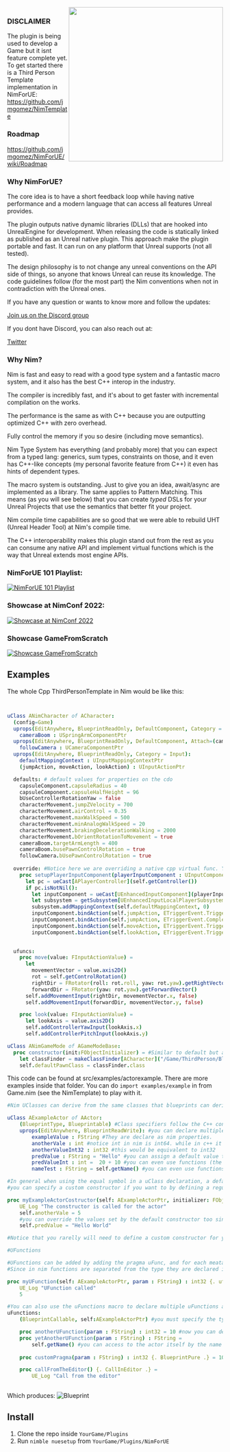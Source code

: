 
<img src="./logo.png" width="360"  align="right">

### DISCLAIMER ###

The plugin is being used to develop a Game but it isnt feature complete yet. 
To get started there is a Third Person Template implementation in NimForUE: https://github.com/jmgomez/NimTemplate


### Roadmap ###

https://github.com/jmgomez/NimForUE/wiki/Roadmap

### Why NimForUE?

The core idea is to have a short feedback loop while having native performance and a modern language that can access all features Unreal provides. 

The plugin outputs native dynamic libraries (DLLs) that are hooked into UnrealEngine for development. When releasing the code is statically linked as published as an Unreal native plugin. This approach make the plugin portable and fast. It can run on any platform that Unreal supports (not all tested). 

The design philosophy is to not change any unreal conventions on the API side of things, so anyone that knows Unreal can reuse its knowledge. The code guidelines follow (for the most part) the Nim conventions when not in contradiction with the Unreal ones. 

If you have any question or wants to know more and follow the updates:
 
[Join us on the Discord group](https://discord.gg/smD8vZxzHh)

If you dont have Discord, you can also reach out at:

[Twitter](https://twitter.com/_jmgomez_)


### Why Nim?


Nim is fast and easy to read with a good type system and a fantastic macro system, and it also has the best C++ interop in the industry. 

The compiler is incredibly fast, and it's about to get faster with incremental compilation on the works.

The performance is the same as with C++ because you are outputting optimized C++ with zero overhead.

Fully control the memory if you so desire (including move semantics). 

Nim Type System has everything (and probably more) that you can expect from a typed lang: generics, sum types, constraints on those, and it even has C++-like concepts (my personal favorite feature from C++) it even has hints of dependent types.

The macro system is outstanding. Just to give you an idea, await/async are implemented as a library. The same applies to Pattern Matching. This means (as you will see below) that you can create *typed* DSLs for your Unreal Projects that use the semantics that better fit your project.

Nim compile time capabilities are so good that we were able to rebuild UHT (Unreal Header Tool) at Nim's compile time. 

The C++ interoperability makes this plugin stand out from the rest as you can consume any native API and implement virtual functions which is the way that Unreal extends most engine APIs.




### NimForUE 101 Playlist:
[![NimForUE 101 Playlist](https://img.youtube.com/vi/j6N6WGt2lO0/0.jpg)](https://www.youtube.com/watch?v=NuB_PjxVisw&list=PL_l806S1qgBLfGDn9khLMPFLE0k03ARoF)



### Showcase at NimConf 2022:
[![Showcase at NimConf 2022](https://img.youtube.com/vi/0b3ixaz2uOg/0.jpg)](https://youtu.be/0b3ixaz2uOg)



### Showcase GameFromScratch
[![Showcase GameFromScratch](https://img.youtube.com/vi/Cdr4-cOsAWA/0.jpg)](https://youtu.be/Cdr4-cOsAWA)



## Examples
The whole Cpp ThirdPersonTemplate in Nim would be like this:

```nim


uClass ANimCharacter of ACharacter:
  (config=Game)
  uprops(EditAnywhere, BlueprintReadOnly, DefaultComponent, Category = Camera):
    cameraBoom : USpringArmComponentPtr 
  uprops(EditAnywhere, BlueprintReadOnly, DefaultComponent, Attach=(cameraBoom, SpringEndpoint), Category = Camera):
    followCamera : UCameraComponentPtr
  uprops(EditAnywhere, BlueprintReadOnly, Category = Input):
    defaultMappingContext : UInputMappingContextPtr
    (jumpAction, moveAction, lookAction) : UInputActionPtr

  defaults: # default values for properties on the cdo
    capsuleComponent.capsuleRadius = 40
    capsuleComponent.capsuleHalfHeight = 96
    bUseControllerRotationYaw = false
    characterMovement.jumpZVelocity = 700
    characterMovement.airControl = 0.35
    characterMovement.maxWalkSpeed = 500
    characterMovement.minAnalogWalkSpeed = 20
    characterMovement.brakingDecelerationWalking = 2000
    characterMovement.bOrientRotationToMovement = true
    cameraBoom.targetArmLength = 400
    cameraBoom.busePawnControlRotation = true
    followCamera.bUsePawnControlRotation = true
  
  override: #Notice here we are overriding a native cpp virtual func. You can call `super` self.super(playerInputComponent) or super(self, playerInputComponent)
    proc setupPlayerInputComponent(playerInputComponent : UInputComponentPtr) = 
      let pc = ueCast[APlayerController](self.getController())
      if pc.isNotNil():
        let inputComponent = ueCast[UEnhancedInputComponent](playerInputComponent)
        let subsystem = getSubsystem[UEnhancedInputLocalPlayerSubsystem](pc).get()
        subsystem.addMappingContext(self.defaultMappingContext, 0)
        inputComponent.bindAction(self.jumpAction, ETriggerEvent.Triggered, self, n"jump")
        inputComponent.bindAction(self.jumpAction, ETriggerEvent.Completed, self, n"stopJumping")
        inputComponent.bindAction(self.moveAction, ETriggerEvent.Triggered, self, n"move")
        inputComponent.bindAction(self.lookAction, ETriggerEvent.Triggered, self, n"look")

  
  ufuncs:
    proc move(value: FInputActionValue) = 
      let 
        movementVector = value.axis2D()
        rot = self.getControlRotation()
        rightDir = FRotator(roll: rot.roll, yaw: rot.yaw).getRightVector()
        forwardDir = FRotator(yaw: rot.yaw).getForwardVector()
      self.addMovementInput(rightDir, movementVector.x, false) 
      self.addMovementInput(forwardDir, movementVector.y, false) 

    proc look(value: FInputActionValue) =
      let lookAxis = value.axis2D()
      self.addControllerYawInput(lookAxis.x)
      self.addControllerPitchInput(lookAxis.y)

uClass ANimGameMode of AGameModeBase:
  proc constructor(init:FObjectInitializer) = #Similar to default but allows you to write full nim code
    let classFinder = makeClassFinder[ACharacter]("/Game/ThirdPerson/Blueprints/BP_ThirdPersonCharacter")
    self.defaultPawnClass = classFinder.class


```



This code can be found at src/examples/actorexample. There are more examples inside that folder. You can do `import examples/example` in from Game.nim (see the NimTemplate) to play with it. 
```nim
#Nim UClasses can derive from the same classes that blueprints can derive from.

uClass AExampleActor of AActor:
    (BlueprintType, Blueprintable) #Class specifiers follow the C++ convention. 
    uprops(EditAnywhere, BlueprintReadWrite): #you can declare multiple UPROPERTIES in one block
        exampleValue : FString #They are declare as nim properties. 
        anotherVale : int #notice int in nim is int64. while in c++ it is int32.
        anotherValueInt32 : int32 #this would be equivalent to int32
        predValue : FString = "Hello" #you can assign a default value to a property.
        predValueInt : int =  20 + 10 #you can even use functions (the execution is deferred)
        nameTest : FString = self.getName() #you can even use functions within the actor itself. It is accessible via this or self.

#In general when using the equal symbol in a uClass declaration, a default constructor will be generated.
#you can specify a custom constructor if you want to by defining a regular nim function and adding the pragma uconstructor

proc myExampleActorCostructor(self: AExampleActorPtr, initializer: FObjectInitializer) {.uConstructor.} =
    UE_Log "The constructor is called for the actor"
    self.anotherVale = 5
    #you can override the values set by the default constructor too since they are added adhoc before this constructor is called.
    self.predValue = "Hello World"

#Notice that you rarelly will need to define a custom constructor for your class. Since the CDO can be set within the DSL. 

#UFunctions

#UFunctions can be added by adding the pragma uFunc, and for each meata, another pragma:
#Since in nim functions are separated from the type they are declared in, you need to specify the type as the first argument.

proc myUFunction(self: AExampleActorPtr, param : FString) : int32 {. ufunc, BlueprintCallable .} = 
    UE_Log "UFunction called"
    5

#You can also use the uFunctions macro to declare multiple uFunctions at once. The preferred way is still to use them in an uClass block like shown above.
uFunctions:
    (BlueprintCallable, self:AExampleActorPtr) #you must specify the type and any shared meta like this.

    proc anotherUFunction(param : FString) : int32 = 10 #now you can define the function as you normally would.
    proc yetAnotherUFunction(param : FString) : FString = 
        self.getName() #you can access to the actor itself by the name you specify in the uFunctions macro.
    
    proc customPragma(param : FString) : int32 {. BlueprintPure .} = 10 #you can also specify custom pragmas per functions rather than creating a new block

    proc callFromTheEditor() {. CallInEditor .} = 
        UE_Log "Call from the editor"
        
```
Which produces:
![Blueprint](https://media.discordapp.net/attachments/844939530913054752/1004338096160120913/unknown.png)

## Install

1. Clone the repo inside `YourGame/Plugins`
2. Run `nimble nuesetup` from `YourGame/Plugins/NimForUE`
